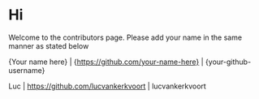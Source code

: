 # Hi

Welcome to the contributors page.
Please add your name in the same manner as stated below

{Your name here} | {https://github.com/your-name-here} | {your-github-username}

Luc | https://github.com/lucvankerkvoort | lucvankerkvoort
